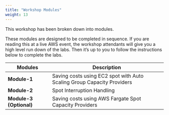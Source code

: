 ```yaml
---
title: "Workshop Modules"
weight: 13
---
```


This workshop has been broken down into modules.

These modules are designed to be completed in sequence. If you are reading this at a live AWS event, the workshop attendants will give you a high level run down of the labs. Then it’s up to you to follow the instructions below to complete the labs. 


| Modules | Description |
| --- | --- |
| **Module-1** | Saving costs using EC2 spot with Auto Scaling Group Capacity Providers |
| **Module-2** | Spot Interruption Handling |
| **Module-3 (Optional)** | Saving costs using AWS Fargate Spot Capacity Providers |
